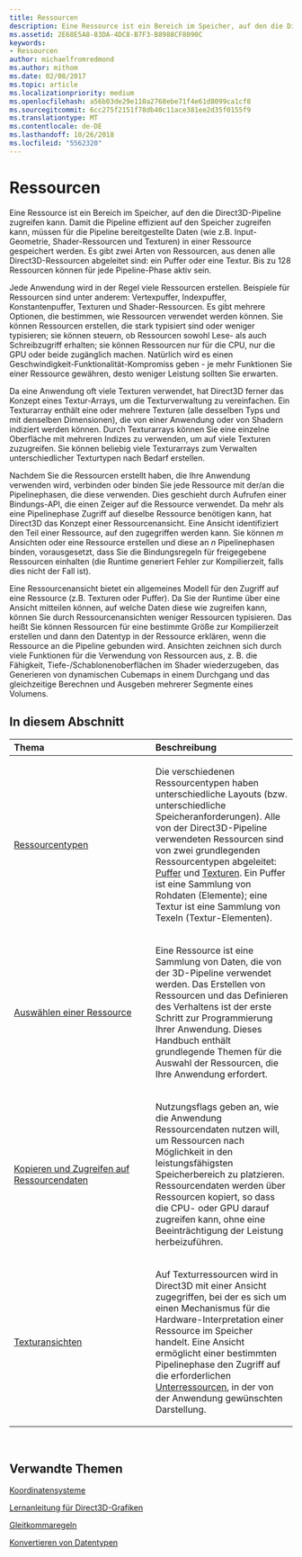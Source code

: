 ```yaml
---
title: Ressourcen
description: Eine Ressource ist ein Bereich im Speicher, auf den die Direct3D-Pipeline zugreifen kann.
ms.assetid: 2E68E5A8-83DA-4DC8-B7F3-B8988CF8090C
keywords:
- Ressourcen
author: michaelfromredmond
ms.author: mithom
ms.date: 02/08/2017
ms.topic: article
ms.localizationpriority: medium
ms.openlocfilehash: a56b03de29e110a2768ebe71f4e61d8099ca1cf8
ms.sourcegitcommit: 6cc275f2151f78db40c11ace381ee2d35f0155f9
ms.translationtype: MT
ms.contentlocale: de-DE
ms.lasthandoff: 10/26/2018
ms.locfileid: "5562320"
---
```

# <a name="resources"></a>Ressourcen


Eine Ressource ist ein Bereich im Speicher, auf den die Direct3D-Pipeline zugreifen kann. Damit die Pipeline effizient auf den Speicher zugreifen kann, müssen für die Pipeline bereitgestellte Daten (wie z.B. Input-Geometrie, Shader-Ressourcen und Texturen) in einer Ressource gespeichert werden. Es gibt zwei Arten von Ressourcen, aus denen alle Direct3D-Ressourcen abgeleitet sind: ein Puffer oder eine Textur. Bis zu 128 Ressourcen können für jede Pipeline-Phase aktiv sein.

Jede Anwendung wird in der Regel viele Ressourcen erstellen. Beispiele für Ressourcen sind unter anderem: Vertexpuffer, Indexpuffer, Konstantenpuffer, Texturen und Shader-Ressourcen. Es gibt mehrere Optionen, die bestimmen, wie Ressourcen verwendet werden können. Sie können Ressourcen erstellen, die stark typisiert sind oder weniger typisieren; sie können steuern, ob Ressourcen sowohl Lese- als auch Schreibzugriff erhalten; sie können Ressourcen nur für die CPU, nur die GPU oder beide zugänglich machen. Natürlich wird es einen Geschwindigkeit-Funktionalität-Kompromiss geben - je mehr Funktionen Sie einer Ressource gewähren, desto weniger Leistung sollten Sie erwarten.

Da eine Anwendung oft viele Texturen verwendet, hat Direct3D ferner das Konzept eines Textur-Arrays, um die Texturverwaltung zu vereinfachen. Ein Texturarray enthält eine oder mehrere Texturen (alle desselben Typs und mit denselben Dimensionen), die von einer Anwendung oder von Shadern indiziert werden können. Durch Texturarrays können Sie eine einzelne Oberfläche mit mehreren Indizes zu verwenden, um auf viele Texturen zuzugreifen. Sie können beliebig viele Texturarrays zum Verwalten unterschiedlicher Texturtypen nach Bedarf erstellen.

Nachdem Sie die Ressourcen erstellt haben, die Ihre Anwendung verwenden wird, verbinden oder binden Sie jede Ressource mit der/an die Pipelinephasen, die diese verwenden. Dies geschieht durch Aufrufen einer Bindungs-API, die einen Zeiger auf die Ressource verwendet. Da mehr als eine Pipelinephase Zugriff auf dieselbe Ressource benötigen kann, hat Direct3D das Konzept einer Ressourcenansicht. Eine Ansicht identifiziert den Teil einer Ressource, auf den zugegriffen werden kann. Sie können *m* Ansichten oder eine Ressource erstellen und diese an *n* Pipelinephasen binden, vorausgesetzt, dass Sie die Bindungsregeln für freigegebene Ressourcen einhalten (die Runtime generiert Fehler zur Kompilierzeit, falls dies nicht der Fall ist).

Eine Ressourcenansicht bietet ein allgemeines Modell für den Zugriff auf eine Ressource (z.B. Texturen oder Puffer). Da Sie der Runtime über eine Ansicht mitteilen können, auf welche Daten diese wie zugreifen kann, können Sie durch Ressourcenansichten weniger Ressourcen typisieren. Das heißt Sie können Ressourcen für eine bestimmte Größe zur Kompilierzeit erstellen und dann den Datentyp in der Ressource erklären, wenn die Ressource an die Pipeline gebunden wird. Ansichten zeichnen sich durch viele Funktionen für die Verwendung von Ressourcen aus, z. B. die Fähigkeit, Tiefe-/Schablonenoberflächen im Shader wiederzugeben, das Generieren von dynamischen Cubemaps in einem Durchgang und das gleichzeitige Berechnen und Ausgeben mehrerer Segmente eines Volumens.

## <a name="span-idin-this-sectionspanin-this-section"></a><span id="in-this-section"></span>In diesem Abschnitt


<table>
<colgroup>
<col width="50%" />
<col width="50%" />
</colgroup>
<thead>
<tr class="header">
<th align="left">Thema</th>
<th align="left">Beschreibung</th>
</tr>
</thead>
<tbody>
<tr class="odd">
<td align="left"><p><a href="resource-types.md">Ressourcentypen</a></p></td>
<td align="left"><p>Die verschiedenen Ressourcentypen haben unterschiedliche Layouts (bzw. unterschiedliche Speicheranforderungen). Alle von der Direct3D-Pipeline verwendeten Ressourcen sind von zwei grundlegenden Ressourcentypen abgeleitet: <a href="resource-types.md#buffer-resources">Puffer</a> und <a href="resource-types.md#texture-resources">Texturen</a>. Ein Puffer ist eine Sammlung von Rohdaten (Elemente); eine Textur ist eine Sammlung von Texeln (Textur-Elementen).</p></td>
</tr>
<tr class="even">
<td align="left"><p><a href="choosing-a-resource.md">Auswählen einer Ressource</a></p></td>
<td align="left"><p>Eine Ressource ist eine Sammlung von Daten, die von der 3D-Pipeline verwendet werden. Das Erstellen von Ressourcen und das Definieren des Verhaltens ist der erste Schritt zur Programmierung Ihrer Anwendung. Dieses Handbuch enthält grundlegende Themen für die Auswahl der Ressourcen, die Ihre Anwendung erfordert.</p></td>
</tr>
<tr class="odd">
<td align="left"><p><a href="copying-and-accessing-resource-data.md">Kopieren und Zugreifen auf Ressourcendaten</a></p></td>
<td align="left"><p>Nutzungsflags geben an, wie die Anwendung Ressourcendaten nutzen will, um Ressourcen nach Möglichkeit in den leistungsfähigsten Speicherbereich zu platzieren. Ressourcendaten werden über Ressourcen kopiert, so dass die CPU- oder GPU darauf zugreifen kann, ohne eine Beeinträchtigung der Leistung herbeizuführen.</p></td>
</tr>
<tr class="even">
<td align="left"><p><a href="texture-views.md">Texturansichten</a></p></td>
<td align="left"><p>Auf Texturressourcen wird in Direct3D mit einer Ansicht zugegriffen, bei der es sich um einen Mechanismus für die Hardware-Interpretation einer Ressource im Speicher handelt. Eine Ansicht ermöglicht einer bestimmten Pipelinephase den Zugriff auf die erforderlichen <a href="resource-types.md">Unterressourcen</a>, in der von der Anwendung gewünschten Darstellung.</p></td>
</tr>
</tbody>
</table>

 

## <a name="span-idrelated-topicsspanrelated-topics"></a><span id="related-topics"></span>Verwandte Themen


[Koordinatensysteme](coordinate-systems.md)

[Lernanleitung für Direct3D-Grafiken](index.md)

[Gleitkommaregeln](floating-point-rules.md)

[Konvertieren von Datentypen](data-type-conversion.md)
